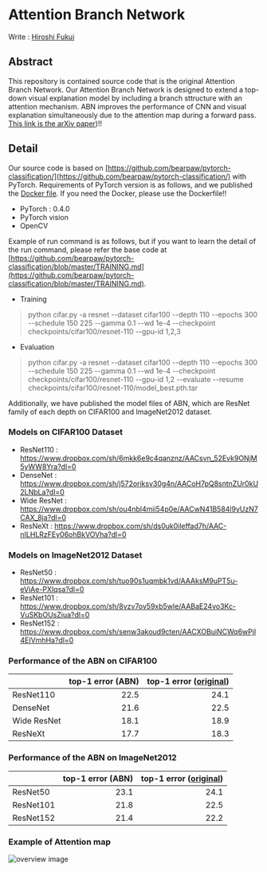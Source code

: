 # Attention Branch Network
Write : [Hiroshi Fukui](https://github.com/Hiroshi-Fukui)

## Abstract
This repository is contained source code that is the original Attention Branch Network.
Our Attention Branch Network is designed to extend a top-down visual explanation model by including a branch sttructure with an attention mechanism. ABN improves the performance of CNN and visual explanation simultaneously due to the attention map during a forward pass. 
[This link is the arXiv paper]())!!

## Detail
Our source code is based on [https://github.com/bearpaw/pytorch-classification/](https://github.com/bearpaw/pytorch-classification/) with PyTorch. Requirements of PyTorch version is as follows, and we published the [Docker file](https://www.dropbox.com/sh/evn9792hoi75yix/AAC1xMNxKw6Qkus6VCzxrhfVa?dl=0). If you need the Docker, please use the Dockerfile!!
- PyTorch : 0.4.0
- PyTorch vision
- OpenCV

Example of run command is as follows, but if you want to learn the detail of the run command, please refer the base code at [https://github.com/bearpaw/pytorch-classification/blob/master/TRAINING.md](https://github.com/bearpaw/pytorch-classification/blob/master/TRAINING.md).

- Training
> python cifar.py -a resnet --dataset cifar100 --depth 110 --epochs 300 --schedule 150 225 --gamma 0.1 --wd 1e-4 --checkpoint checkpoints/cifar100/resnet-110 --gpu-id 1,2,3

- Evaluation
> python cifar.py -a resnet --dataset cifar100 --depth 110 --epochs 300 --schedule 150 225 --gamma 0.1 --wd 1e-4 --checkpoint checkpoints/cifar100/resnet-110 --gpu-id 1,2 --evaluate --resume checkpoints/cifar100/resnet-110/model_best.pth.tar


Additionally, we have published the model files of ABN, which are ResNet family of each depth on CIFAR100 and ImageNet2012 dataset. 

### Models on CIFAR100 Dataset
- ResNet110 : https://www.dropbox.com/sh/6mkk6e9c4qanznz/AACsvn_52Evk9ONjM5yWW8Yra?dl=0
- DenseNet : https://www.dropbox.com/sh/j572oriksv30g4n/AACoH7pQ8sntnZUr0kU2LNbLa?dl=0
- Wide ResNet : https://www.dropbox.com/sh/ou4nbl4mii54p0e/AACwN41B584l9yUzN7CAX_8ja?dl=0
- ResNeXt : https://www.dropbox.com/sh/ds0uk0ileffad7h/AAC-nILHLRzFEy06ohBkVOVha?dl=0

### Models on ImageNet2012 Dataset

- ResNet50 : https://www.dropbox.com/sh/tuo90s1uqmbk1vd/AAAksM9uPT5u-eViAe-PXIqsa?dl=0
- ResNet101 : https://www.dropbox.com/sh/8vzv7ov59xb5wle/AABaE24vo3Kc-VuSKbOUsZiua?dl=0
- ResNet152 : https://www.dropbox.com/sh/senw3akoud9cten/AACXOBuiNCWq6wPjl4EIVmhHa?dl=0


### Performance of the ABN on CIFAR100

|  | top-1 error (ABN) | top-1 error ([original](https://github.com/bearpaw/pytorch-classification)) |
|:------------|------------:|------------:|
| ResNet110   |        22.5 |        24.1 |
| DenseNet    |        21.6 |        22.5 |
| Wide ResNet |        18.1 |        18.9 |
| ResNeXt     |        17.7 |        18.3 |


### Performance of the ABN on ImageNet2012

|  | top-1 error (ABN) | top-1 error ([original](https://github.com/bearpaw/pytorch-classification)) |
|:------------|------------:|------------:|
| ResNet50    |        23.1 |        24.1 |
| ResNet101   |        21.8 |        22.5 |
| ResNet152   |        21.4 |        22.2 |


### Example of Attention map
![overview image](https://github.com/machine-perception-robotics-group/attention_branch_network/blob/master/example.jpeg)


